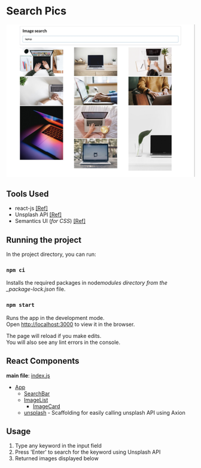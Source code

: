 # Search Pics

![screen](public/screen.jpg 'screen')

## Tools Used

- react-js [[Ref]](https://reactjs.org/docs/getting-started.html)
- Unsplash API [[Ref]](https://unsplash.com/documentation#getting-started)
- Semantics UI (_for CSS_) [[Ref]](https://semantic-ui.com/introduction/getting-started.html)

## Running the project

In the project directory, you can run:

### `npm ci`

Installs the required packages in node*modules directory from the \_package-lock.json* file.

### `npm start`

Runs the app in the development mode.<br />
Open [http://localhost:3000](http://localhost:3000) to view it in the browser.

The page will reload if you make edits.<br />
You will also see any lint errors in the console.

## React Components

**main file**: [index.js](src/index.js)

- [App](src/components/App.js)
  - [SearchBar](src/components/SearchBar.js)
  - [ImageList](src/components/ImageList.js)
    - [ImageCard](src/components/ImageCard.js)
  - [unsplash](src/api/unsplash.js) - Scaffolding for easily calling unsplash API using Axion

## Usage

1. Type any keyword in the input field
2. Press 'Enter' to search for the keyword using Unsplash API
3. Returned images displayed below

